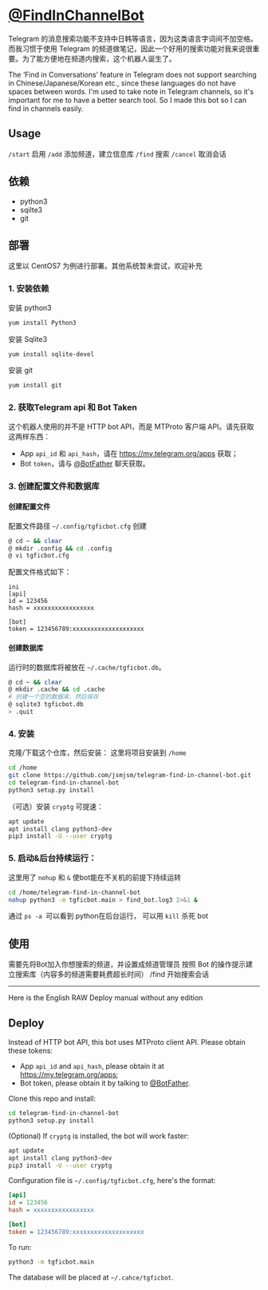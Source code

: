 # [@FindInChannelBot](https://telegram.me/FindInChannelBot)

Telegram 的消息搜索功能不支持中日韩等语言，因为这类语言字词间不加空格。而我习惯于使用 Telegram 的频道做笔记，因此一个好用的搜索功能对我来说很重要。为了能方便地在频道内搜索，这个机器人诞生了。

The ‘Find in Conversations’ feature in Telegram does not support searching in Chinese/Japanese/Korean etc., since these languages do not have spaces between words. I'm used to take note in Telegram channels, so it's important for me to have a better search tool. So I made this bot so I can find in channels easily.

## Usage

`/start` 启用
`/add`  添加频道，建立信息库
`/find` 搜索
`/cancel` 取消会话

## 依赖
- python3
- sqilte3
- git
## 部署
这里以 CentOS7 为例进行部署。其他系统暂未尝试，欢迎补充

### 1. 安装依赖
安装 python3
```sh
yum install Python3
```
安装 Sqlite3
```sh
yum install sqlite-devel
```
安装 git
```sh
yum install git
```

### 2. 获取Telegram api 和 Bot Taken
这个机器人使用的并不是 HTTP bot API，而是 MTProto 客户端 API。请先获取这两样东西：

* App `api_id` 和 `api_hash`，请在 https://my.telegram.org/apps 获取；
* Bot `token`，请与 [@BotFather](https://t.me/BotFather) 聊天获取。

### 3. 创建配置文件和数据库
#### 创建配置文件
配置文件路径 `~/.config/tgficbot.cfg`
创建
```sh
@ cd ~ && clear
@ mkdir .config && cd .config
@ vi tgficbot.cfg
```
配置文件格式如下：
```
ini
[api]
id = 123456
hash = xxxxxxxxxxxxxxxxx

[bot]
token = 123456789:xxxxxxxxxxxxxxxxxxxx
```

#### 创建数据库
运行时的数据库将被放在 `~/.cache/tgficbot.db`。
```sh
@ cd ~ && clear
@ mkdir .cache && cd .cache
# 创建一个空的数据库，然后保存
@ sqlite3 tgficbot.db
> .quit
```
### 4. 安装
克隆/下载这个仓库，然后安装：
这里将项目安装到 `/home`

```sh
cd /home
git clone https://github.com/jsmjsm/telegram-find-in-channel-bot.git
cd telegram-find-in-channel-bot
python3 setup.py install
```

（可选）安装 `cryptg` 可提速：

```sh
apt update
apt install clang python3-dev
pip3 install -U --user cryptg
```
### 5. 启动&后台持续运行：
这里用了 `nohup` 和 `&` 使bot能在不关机的前提下持续运转
```sh
cd /home/telegram-find-in-channel-bot
nohup python3 -m tgficbot.main > find_bot.log3 2>&1 &
```
通过 `ps -a `可以看到 python在后台运行， 可以用 `kill` 杀死 bot

## 使用
需要先将Bot加入你想搜索的频道，并设置成频道管理员
按照 Bot 的操作提示建立搜索库（内容多的频道需要耗费超长时间）
/find 开始搜索会话

----
Here is the English RAW Deploy manual
without any edition

## Deploy

Instead of HTTP bot API, this bot uses MTProto client API. Please obtain these tokens:

* App `api_id` and `api_hash`, please obtain it at https://my.telegram.org/apps;
* Bot token, please obtain it by talking to [@BotFather](https://t.me/BotFather).

Clone this repo and install:

```sh
cd telegram-find-in-channel-bot
python3 setup.py install
```

(Optional) If `cryptg` is installed, the bot will work faster:

```sh
apt update
apt install clang python3-dev
pip3 install -U --user cryptg
```

Configuration file is `~/.config/tgficbot.cfg`, here's the format:

```ini
[api]
id = 123456
hash = xxxxxxxxxxxxxxxxx

[bot]
token = 123456789:xxxxxxxxxxxxxxxxxxxx
```

To run:

```sh
python3 -m tgficbot.main
```

The database will be placed at `~/.cahce/tgficbot`.
